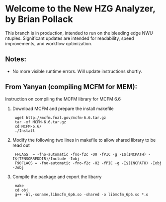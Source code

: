 Welcome to the New HZG Analyzer, by Brian Pollack
=================================================

This branch is in production, intended to run on the bleeding edge NWU ntuples.
Significant updates are intended for readability, speed improvements, and workflow optimization.

Notes:
------
  * No more visible runtime errors.  Will update instructions shortly.

From Yanyan (compiling MCFM for MEM):
------------------------------------
Instruction on compiling the MCFM library for MCFM 6.6

1. Download MCFM and prepare the install makefile

        wget http://mcfm.fnal.gov/mcfm-6.6.tar.gz
        tar -xf MCFM-6.6.tar.gz
        cd MCFM-6.6/
        ./Install

2. Modify the following two lines in makefile to allow shared library to be read out

        FFLAGS  = -fno-automatic -fno-f2c -O0 -fPIC -g -I$(INCPATH) -I$(TENSORREDDIR)/Include -Iobj
        F90FLAGS = -fno-automatic -fno-f2c -O2 -fPIC -g -I$(INCPATH) -Iobj -Jobj

3. Compile the package and export the libarry

        make
        cd obj
        g++ -Wl,-soname,libmcfm_6p6.so -shared -o libmcfm_6p6.so *.o  
